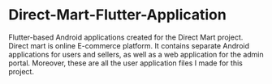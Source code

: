 # Direct-Mart-Flutter-Application
Flutter-based Android applications created for the Direct Mart project. 
Direct mart is online E-commerce platform. 
It contains separate Android applications for users and sellers, as well as a web application for the admin portal.
Moreover, these are all the user application files I made for this project.
